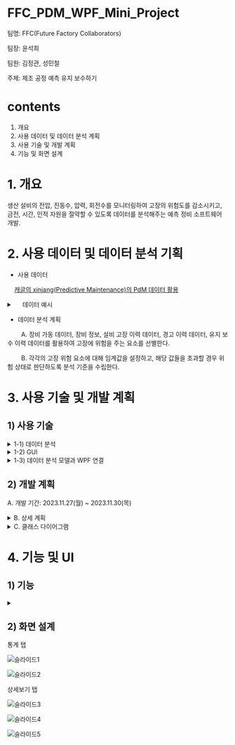 # FFC_PDM_WPF_Mini_Project
팀명: FFC(Future Factory Collaborators)

팀장: 윤석희

팀원: 김정관, 성민철

주제: 제조 공정 예측 유지 보수하기


# contents
1. 개요
2. 사용 데이터 및 데이터 분석 계획
3. 사용 기술 및 개발 계획
4. 기능 및 화면 설계

# 1. 개요
생산 설비의 전압, 진동수, 압력, 회전수를 모니터링하여 고장의 위험도를 감소시키고, 금전, 시간, 인적 자원을 절약할 수 있도록 데이터를 분석해주는 예측 정비 소프트웨어 개발.

# 2. 사용 데이터 및 데이터 분석 기획
- 사용 데이터

&nbsp;&nbsp;&nbsp;&nbsp;[캐글의 xinjang(Predictive Maintenance)의 PdM 데이터 활용](https://www.kaggle.com/datasets/yuansaijie0604/xinjiang-pm/code)

<details>
<summary>&nbsp;&nbsp;&nbsp;&nbsp; 데이터 예시</summary>

&nbsp;&nbsp;&nbsp;&nbsp;A. PdM_errors.csv

![image](https://github.com/sn50hee/FFC_PDM_Project/assets/139873815/85281b24-7ed6-462d-832e-7f24134a4c59)

&nbsp;&nbsp;&nbsp;&nbsp;B. PdM_failures.csv

![image](https://github.com/sn50hee/FFC_PDM_Project/assets/139873815/fce08720-5f42-4a3d-a250-4a525e2159e4)

&nbsp;&nbsp;&nbsp;&nbsp;C. PdM_machines.csv

![image](https://github.com/sn50hee/FFC_PDM_Project/assets/139873815/1322c73a-8434-4caa-aed6-71865e7cd0bb)

&nbsp;&nbsp;&nbsp;&nbsp;D. PdM_maint.csv

![image](https://github.com/sn50hee/FFC_PDM_Project/assets/139873815/80ae350e-8b76-4d2a-a052-3f7d6b2a1727)

&nbsp;&nbsp;&nbsp;&nbsp;E. PdM_telemetry.csv

![image](https://github.com/sn50hee/FFC_PDM_Project/assets/139873815/f1b56fff-224b-4973-bdb5-ee30d90ee050)

</details>



- 데이터 분석 계획

&nbsp;&nbsp;&nbsp;&nbsp;&nbsp;&nbsp;&nbsp;&nbsp;A. 장비 가동 데이터, 장비 정보, 설비 고장 이력 데이터, 경고 이력 데이터, 유지 보수 이력 데이터를 활용하여 고장에 위험을 주는 요소를 선별한다.

&nbsp;&nbsp;&nbsp;&nbsp;&nbsp;&nbsp;&nbsp;&nbsp;B. 각각의 고장 위험 요소에 대해 임계값을 설정하고, 해당 값들을 초과할 경우 위험 상태로 판단하도록 분석 기준을 수립한다. 

# 3. 사용 기술 및 개발 계획
## 1) 사용 기술
<details>
<summary>1-1) 데이터 분석</summary>

&nbsp;&nbsp;&nbsp;&nbsp;A. 언어: python3.8

&nbsp;&nbsp;&nbsp;&nbsp;B. 라이브러리: numpy1.24.3, pandas2.0.3, joblib

&nbsp;&nbsp;&nbsp;&nbsp;C. 개발 툴: Visual Studio Code 1.84.2
</details>

<details>
<summary>1-2) GUI</summary>

&nbsp;&nbsp;&nbsp;&nbsp;A. 언어: C# 11.0

&nbsp;&nbsp;&nbsp;&nbsp;B. Framework: .NET 7.0, WPF

&nbsp;&nbsp;&nbsp;&nbsp;C. 라이브러리: scottplot 4.1.68
</details>

<details>
<summary>1-3) 데이터 분석 모델과 WPF 연결</summary>

&nbsp;&nbsp;&nbsp;&nbsp;A. 구현체: IronPython

</details>



## 2) 개발 계획
A. 개발 기간: 2023.11.27(월) ~ 2023.11.30(목)
<details>
<summary>B. 상세 계획</summary>

&nbsp;&nbsp;&nbsp;&nbsp;B) 2023.11.27(월): 데이터 분석 모듈 개발

&nbsp;&nbsp;&nbsp;&nbsp;C) 2023.11.27(월) ~ 2023.11.28(화): UI 개발

&nbsp;&nbsp;&nbsp;&nbsp;D) 2023.11.29(수) ~ 2023.11.30(목): 통합 테스트 및 버그 수정
</details>

<details>
<summary>C. 클래스 다이어그램</summary>

![클래스 다이어그램](https://github.com/sn50hee/FFC_PDM_Project/assets/139873815/aa6f32e6-934a-42f1-b7fc-729f7858e87a)

</details>

# 4. 기능 및 UI
## 1) 기능
<details>
<summary></summary>

&nbsp;&nbsp;&nbsp;&nbsp;A) 통계 탭을 통하여 전체 장비의 고장률, 오류 발생률 등 통계 정보를 pie char로 보여준다.

&nbsp;&nbsp;&nbsp;&nbsp;B) 상세 보기 탭에서는 모델명, 모델ID를 선택할 수 있다.(다중 선택 가능)

&nbsp;&nbsp;&nbsp;&nbsp;C) 상세 보기 탭에서는 원하는 기간을 설정할 수 있다.

&nbsp;&nbsp;&nbsp;&nbsp;D) 선택한 장비와 기간에 대해서 위험 인자에 대한 정보와 고장 횟수, 유지보수 횟수을 보여준다.

&nbsp;&nbsp;&nbsp;&nbsp;E) 위험 인자에 대한 정보는 안정 범위(임계값)와 현재 위험한 장비의 모델ID, 차트(Scatter Plot)가 있다.

&nbsp;&nbsp;&nbsp;&nbsp;F) 차트의 X축은 시간, Y축은 값으로 구성된다.

&nbsp;&nbsp;&nbsp;&nbsp;G) 고장 횟수, 유지보수 횟수는 bar chart로 보여준다


</details>

## 2) 화면 설계
통계 탭

![슬라이드1](https://github.com/sn50hee/FFC_PDM/assets/139873815/377bf04c-8e34-4230-b52f-07019b02ebce)

![슬라이드2](https://github.com/sn50hee/FFC_PDM/assets/139873815/f2730e07-db1d-4531-837c-7aa70e8ffefd)


상세보기 탭

![슬라이드3](https://github.com/sn50hee/FFC_PDM/assets/139873815/3e9bdb1a-8aad-4b99-83ae-866326bff0ac)

![슬라이드4](https://github.com/sn50hee/FFC_PDM/assets/139873815/61455b1f-24d5-4aa9-b15f-85ff3cf36408)

![슬라이드5](https://github.com/sn50hee/FFC_PDM/assets/139873815/1df1c89a-901a-4b63-9522-e2a121052c77)



